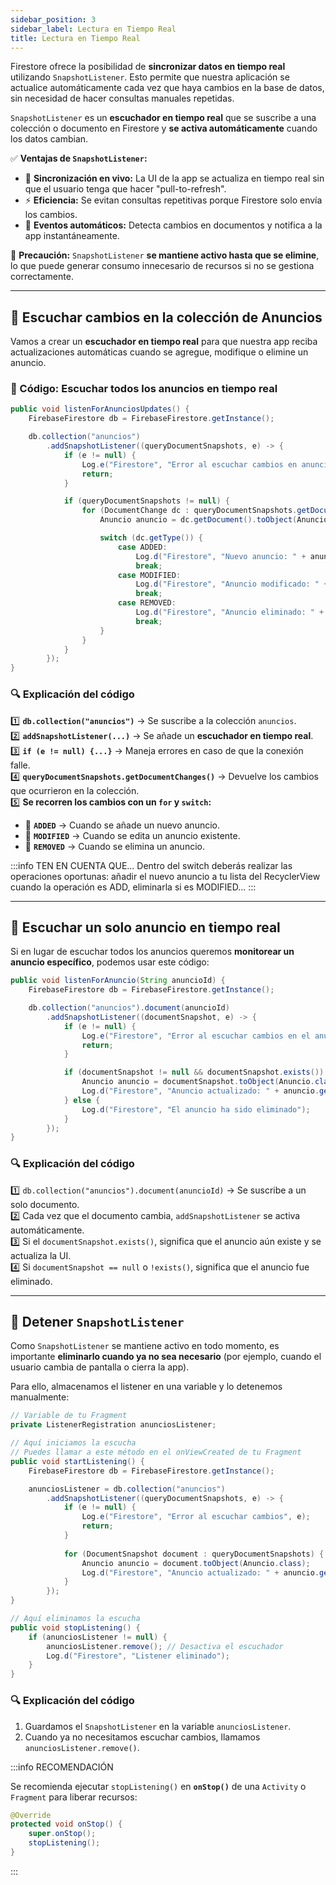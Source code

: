 ```yaml
---
sidebar_position: 3
sidebar_label: Lectura en Tiempo Real
title: Lectura en Tiempo Real
---
```


<div class="justify-text">

Firestore ofrece la posibilidad de **sincronizar datos en tiempo real** utilizando `SnapshotListener`. Esto permite que nuestra aplicación se actualice automáticamente cada vez que haya cambios en la base de datos, sin necesidad de hacer consultas manuales repetidas.

`SnapshotListener` es un **escuchador en tiempo real** que se suscribe a una colección o documento en Firestore y **se activa automáticamente** cuando los datos cambian.

✅ **Ventajas de `SnapshotListener`:**  
- 🔄 **Sincronización en vivo:** La UI de la app se actualiza en tiempo real sin que el usuario tenga que hacer "pull-to-refresh".  
- ⚡ **Eficiencia:** Se evitan consultas repetitivas porque Firestore solo envía los cambios.  
- 🔔 **Eventos automáticos:** Detecta cambios en documentos y notifica a la app instantáneamente.  

🚨 **Precaución:** `SnapshotListener` **se mantiene activo hasta que se elimine**, lo que puede generar consumo innecesario de recursos si no se gestiona correctamente.

---

## 🔹 Escuchar cambios en la colección de Anuncios
Vamos a crear un **escuchador en tiempo real** para que nuestra app reciba actualizaciones automáticas cuando se agregue, modifique o elimine un anuncio.

### 📌 Código: Escuchar todos los anuncios en tiempo real
```java
public void listenForAnunciosUpdates() {
    FirebaseFirestore db = FirebaseFirestore.getInstance();

    db.collection("anuncios")
        .addSnapshotListener((queryDocumentSnapshots, e) -> {
            if (e != null) {
                Log.e("Firestore", "Error al escuchar cambios en anuncios", e);
                return;
            }

            if (queryDocumentSnapshots != null) {
                for (DocumentChange dc : queryDocumentSnapshots.getDocumentChanges()) {
                    Anuncio anuncio = dc.getDocument().toObject(Anuncio.class);

                    switch (dc.getType()) {
                        case ADDED:
                            Log.d("Firestore", "Nuevo anuncio: " + anuncio.getContenido());
                            break;
                        case MODIFIED:
                            Log.d("Firestore", "Anuncio modificado: " + anuncio.getContenido());
                            break;
                        case REMOVED:
                            Log.d("Firestore", "Anuncio eliminado: " + anuncio.getContenido());
                            break;
                    }
                }
            }
        });
}
```

### 🔍 Explicación del código
1️⃣ **`db.collection("anuncios")`** → Se suscribe a la colección `anuncios`.  
2️⃣ **`addSnapshotListener(...)`** → Se añade un **escuchador en tiempo real**.  
3️⃣ **`if (e != null) {...}`** → Maneja errores en caso de que la conexión falle.  
4️⃣ **`queryDocumentSnapshots.getDocumentChanges()`** → Devuelve los cambios que ocurrieron en la colección.  
5️⃣ **Se recorren los cambios con un `for` y `switch`:**  
   - 🔹 **`ADDED`** → Cuando se añade un nuevo anuncio.  
   - 🔹 **`MODIFIED`** → Cuando se edita un anuncio existente.  
   - 🔹 **`REMOVED`** → Cuando se elimina un anuncio.  

:::info TEN EN CUENTA QUE...
Dentro del switch deberás realizar las operaciones oportunas: añadir el nuevo anuncio a tu lista del RecyclerView cuando la operación es ADD, eliminarla si es MODIFIED...
:::

---

## 🔹 Escuchar un solo anuncio en tiempo real
Si en lugar de escuchar todos los anuncios queremos **monitorear un anuncio específico**, podemos usar este código:

```java
public void listenForAnuncio(String anuncioId) {
    FirebaseFirestore db = FirebaseFirestore.getInstance();

    db.collection("anuncios").document(anuncioId)
        .addSnapshotListener((documentSnapshot, e) -> {
            if (e != null) {
                Log.e("Firestore", "Error al escuchar cambios en el anuncio", e);
                return;
            }

            if (documentSnapshot != null && documentSnapshot.exists()) {
                Anuncio anuncio = documentSnapshot.toObject(Anuncio.class);
                Log.d("Firestore", "Anuncio actualizado: " + anuncio.getContenido());
            } else {
                Log.d("Firestore", "El anuncio ha sido eliminado");
            }
        });
}
```

### 🔍 Explicación del código
1️⃣ `db.collection("anuncios").document(anuncioId)` → Se suscribe a un solo documento.  
2️⃣ Cada vez que el documento cambia, `addSnapshotListener` se activa automáticamente.  
3️⃣ Si el `documentSnapshot.exists()`, significa que el anuncio aún existe y se actualiza la UI.  
4️⃣ Si `documentSnapshot == null` o `!exists()`, significa que el anuncio fue eliminado.  

---

## 🔹 Detener `SnapshotListener`
Como `SnapshotListener` se mantiene activo en todo momento, es importante **eliminarlo cuando ya no sea necesario** (por ejemplo, cuando el usuario cambia de pantalla o cierra la app).

Para ello, almacenamos el listener en una variable y lo detenemos manualmente:

```java
// Variable de tu Fragment
private ListenerRegistration anunciosListener;

// Aquí iniciamos la escucha
// Puedes llamar a este método en el onViewCreated de tu Fragment
public void startListening() {
    FirebaseFirestore db = FirebaseFirestore.getInstance();

    anunciosListener = db.collection("anuncios")
        .addSnapshotListener((queryDocumentSnapshots, e) -> {
            if (e != null) {
                Log.e("Firestore", "Error al escuchar cambios", e);
                return;
            }
            
            for (DocumentSnapshot document : queryDocumentSnapshots) {
                Anuncio anuncio = document.toObject(Anuncio.class);
                Log.d("Firestore", "Anuncio actualizado: " + anuncio.getContenido());
            }
        });
}

// Aquí eliminamos la escucha
public void stopListening() {
    if (anunciosListener != null) {
        anunciosListener.remove(); // Desactiva el escuchador
        Log.d("Firestore", "Listener eliminado");
    }
}
```

### 🔍 Explicación del código
1. Guardamos el `SnapshotListener` en la variable `anunciosListener`.  
2. Cuando ya no necesitamos escuchar cambios, llamamos `anunciosListener.remove()`. 

:::info RECOMENDACIÓN

Se recomienda ejecutar `stopListening()` en **`onStop()`** de una `Activity` o `Fragment` para liberar recursos:

```java
@Override
protected void onStop() {
    super.onStop();
    stopListening();
}
```
:::

</div>